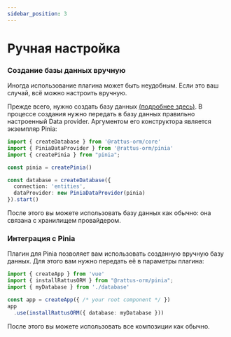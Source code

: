 ```yaml
---
sidebar_position: 3
---
```


# Ручная настройка
### Создание базы данных вручную
Иногда использование плагина может быть неудобным. Если это ваш случай, всё 
можно настроить вручную. 

Прежде всего, нужно создать базу данных [(подробнее здесь)](/docs/docs-core/database).
В процессе создания нужно передать в базу данных правильно настроенный Data provider. 
Аргументом его конструктора является экземпляр Pinia:

```typescript
import { createDatabase } from '@rattus-orm/core'
import { PiniaDataProvider } from '@rattus-orm/pinia'
import { createPinia } from "pinia";

const pinia = createPinia()

const database = createDatabase({
  connection: 'entities',
  dataProvider: new PiniaDataProvider(pinia)
}).start()
```

После этого вы можете использовать базу данных как обычно: она связана с хранилищем
провайдером. 

### Интеграция с Pinia
Плагин для Pinia позволяет вам использовать созданную
вручную базу данных. Для этого вам нужно
передать её в параметры плагина:

```typescript
import { createApp } from 'vue'
import { installRattusORM } from "@rattus-orm/pinia";
import { myDatabase } from './database'

const app = createApp({ /* your root component */ })
app
  .use(installRattusORM({ database: myDatabase }))
```

После этого вы можете использовать все композиции
как обычно.
